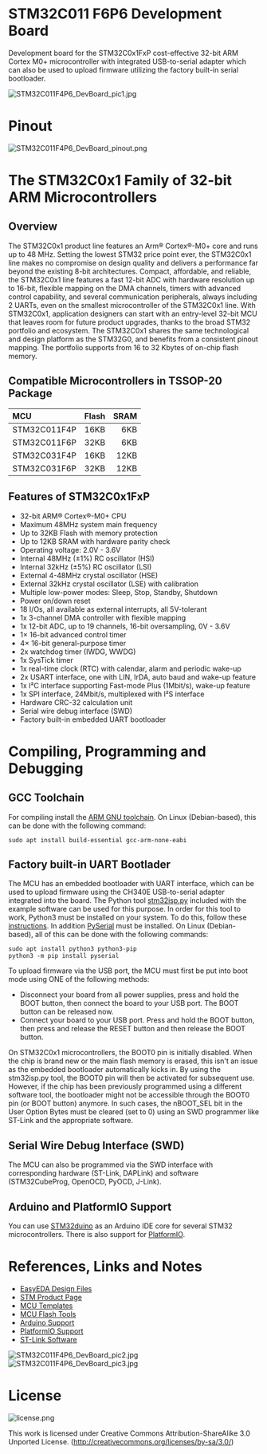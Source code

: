 # STM32C011 F6P6 Development Board
Development board for the STM32C0x1FxP cost-effective 32-bit ARM Cortex M0+ microcontroller with integrated USB-to-serial adapter which can also be used to upload firmware utilizing the factory built-in serial bootloader.

![STM32C011F4P6_DevBoard_pic1.jpg](https://raw.githubusercontent.com/wagiminator/Development-Boards/main/STM32C011F4P6_DevBoard/documentation/STM32C011F4P6_DevBoard_pic1.jpg)

# Pinout
![STM32C011F4P6_DevBoard_pinout.png](https://raw.githubusercontent.com/wagiminator/Development-Boards/main/STM32C011F4P6_DevBoard/documentation/STM32C011F4P6_DevBoard_pinout.png)

# The STM32C0x1 Family of 32-bit ARM Microcontrollers
## Overview
The STM32C0x1 product line features an Arm® Cortex®-M0+ core and runs up to 48 MHz. Setting the lowest STM32 price point ever, the STM32C0x1 line makes no compromise on design quality and delivers a performance far beyond the existing 8-bit architectures. Compact, affordable, and reliable, the STM32C0x1 line features a fast 12-bit ADC with hardware resolution up to 16-bit, flexible mapping on the DMA channels, timers with advanced control capability, and several communication peripherals, always including 2 UARTs, even on the smallest microcontroller of the STM32C0x1 line. With STM32C0x1, application designers can start with an entry-level 32-bit MCU that leaves room for future product upgrades, thanks to the broad STM32 portfolio and ecosystem. The STM32C0x1 shares the same technological and design platform as the STM32G0, and benefits from a consistent pinout mapping. The portfolio supports from 16 to 32 Kbytes of on-chip flash memory.

## Compatible Microcontrollers in TSSOP-20 Package
 MCU|Flash|SRAM
:---|----:|---:
STM32C011F4P|16KB|6KB
STM32C011F6P|32KB|6KB
STM32C031F4P|16KB|12KB
STM32C031F6P|32KB|12KB

## Features of STM32C0x1FxP
- 32-bit ARM® Cortex®-M0+ CPU
- Maximum 48MHz system main frequency
- Up to 32KB Flash with memory protection
- Up to 12KB SRAM with hardware parity check
- Operating voltage: 2.0V - 3.6V
- Internal 48MHz (±1%) RC oscillator (HSI)
- Internal 32kHz (±5%) RC oscillator (LSI)
- External 4-48MHz crystal oscillator (HSE)
- External 32kHz crystal oscillator (LSE) with calibration
- Multiple low-power modes: Sleep, Stop, Standby, Shutdown
- Power on/down reset
- 18 I/Os, all available as external interrupts, all 5V-tolerant
- 1x 3-channel DMA controller with flexible mapping
- 1x 12-bit ADC, up to 19 channels, 16-bit oversampling, 0V - 3.6V
- 1× 16-bit advanced control timer
- 4× 16-bit general-purpose timer
- 2x watchdog timer (IWDG, WWDG)
- 1x SysTick timer
- 1x real-time clock (RTC) with calendar, alarm and periodic wake-up
- 2x USART interface, one with LIN, IrDA, auto baud and wake-up feature
- 1x I²C interface supporting Fast-mode Plus (1Mbit/s), wake-up feature
- 1x SPI interface, 24Mbit/s, multiplexed with I²S interface
- Hardware CRC-32 calculation unit
- Serial wire debug interface (SWD)
- Factory built-in embedded UART bootloader

# Compiling, Programming and Debugging
## GCC Toolchain
For compiling install the [ARM GNU toolchain](https://developer.arm.com/downloads/-/arm-gnu-toolchain-downloads). On Linux (Debian-based), this can be done with the following command:
```
sudo apt install build-essential gcc-arm-none-eabi
```

## Factory built-in UART Bootlader
The MCU has an embedded bootloader with UART interface, which can be used to upload firmware using the CH340E USB-to-serial adapter integrated into the board. The Python tool [stm32isp.py](https://github.com/wagiminator/MCU-Flash-Tools) included with the example software can be used for this purpose. In order for this tool to work, Python3 must be installed on your system. To do this, follow these [instructions](https://www.pythontutorial.net/getting-started/install-python/). In addition [PySerial](https://github.com/pyserial/pyserial) must be installed. On Linux (Debian-based), all of this can be done with the following commands:

```
sudo apt install python3 python3-pip
python3 -m pip install pyserial
```

To upload firmware via the USB port, the MCU must first be put into boot mode using ONE of the following methods:
- Disconnect your board from all power supplies, press and hold the BOOT button, then connect the board to your USB port. The BOOT button can be released now.
- Connect your board to your USB port. Press and hold the BOOT button, then press and release the RESET button and then release the BOOT button.

On STM32C0x1 microcontrollers, the BOOT0 pin is initially disabled. When the chip is brand new or the main flash memory is erased, this isn't an issue as the embedded bootloader automatically kicks in. By using the stm32isp.py tool, the BOOT0 pin will then be activated for subsequent use. However, if the chip has been previously programmed using a different software tool, the bootloader might not be accessible through the BOOT0 pin (or BOOT button) anymore. In such cases, the nBOOT_SEL bit in the User Option Bytes must be cleared (set to 0) using an SWD programmer like ST-Link and the appropriate software.

## Serial Wire Debug Interface (SWD)
The MCU can also be programmed via the SWD interface with corresponding hardware (ST-Link, DAPLink) and software (STM32CubeProg, OpenOCD, PyOCD, J-Link).

## Arduino and PlatformIO Support
You can use [STM32duino](https://github.com/stm32duino) as an Arduino IDE core for several STM32 microcontrollers. There is also support for [PlatformIO](https://stm32-base.org/guides/platformio.html).

# References, Links and Notes
- [EasyEDA Design Files](https://oshwlab.com/wagiminator)
- [STM Product Page](https://www.st.com/en/microcontrollers-microprocessors/stm32c0x1.html)
- [MCU Templates](https://github.com/wagiminator/MCU-Templates)
- [MCU Flash Tools](https://github.com/wagiminator/MCU-Flash-Tools)
- [Arduino Support](https://github.com/stm32duino)
- [PlatformIO Support](https://stm32-base.org/guides/platformio.html)
- [ST-Link Software](https://www.st.com/en/development-tools/st-link-v2.html#tools-software)

![STM32C011F4P6_DevBoard_pic2.jpg](https://raw.githubusercontent.com/wagiminator/Development-Boards/main/STM32C011F4P6_DevBoard/documentation/STM32C011F4P6_DevBoard_pic2.jpg)
![STM32C011F4P6_DevBoard_pic3.jpg](https://raw.githubusercontent.com/wagiminator/Development-Boards/main/STM32C011F4P6_DevBoard/documentation/STM32C011F4P6_DevBoard_pic3.jpg)

# License

![license.png](https://i.creativecommons.org/l/by-sa/3.0/88x31.png)

This work is licensed under Creative Commons Attribution-ShareAlike 3.0 Unported License. 
(http://creativecommons.org/licenses/by-sa/3.0/)
